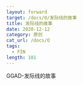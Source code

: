 ```yaml
---
layout: forward
target: /docs/O/发际线的故事
title: 发际线的故事
date: 2020-12-12
category: 原创
cat_url: /docs/O
tags: 
  - FIN
length: 181
---
```


GGAD-发际线的故事
